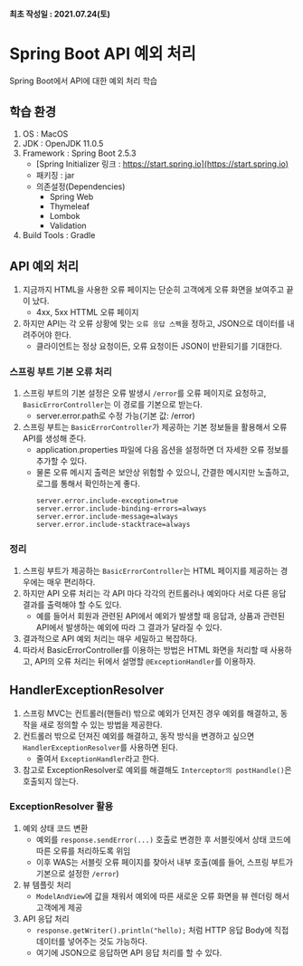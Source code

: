 #### 최초 작성일 : 2021.07.24(토)

# Spring Boot API 예외 처리

Spring Boot에서 API에 대한 예외 처리 학습

## 학습 환경

1. OS : MacOS
2. JDK : OpenJDK 11.0.5
3. Framework : Spring Boot 2.5.3
    - [Spring Initializer 링크 : https://start.spring.io](https://start.spring.io)
    - 패키징 : jar
    - 의존설정(Dependencies)
        - Spring Web
        - Thymeleaf
        - Lombok
        - Validation
4. Build Tools : Gradle

## API 예외 처리

1. 지금까지 HTML을 사용한 오류 페이지는 단순히 고객에게 오류 화면을 보여주고 끝이 났다.
    - 4xx, 5xx HTTML 오류 페이지
2. 하지만 API는 각 오류 상황에 맞는 `오류 응답 스펙`을 정하고, JSON으로 데이터를 내려주어야 한다.
    - 클라이언트는 정상 요청이든, 오류 요청이든 JSON이 반환되기를 기대한다.

### 스프링 부트 기본 오류 처리

1. 스프링 부트의 기본 설정은 오류 발생시 `/error`를 오류 페이지로 요청하고, `BasicErrorController`는 이 경로를 기본으로 받는다.
    - server.error.path로 수정 가능(기본 값: /error)
2. 스프링 부트는 `BasicErrorController`가 제공하는 기본 정보들을 활용해서 오류 API를 생성해 준다.
    - application.properties 파일에 다음 옵션을 설정하면 더 자세한 오류 정보를 추가할 수 있다.
    - 물론 오류 메시지 출력은 보안상 위험할 수 있으니, 간결한 메시지만 노출하고, 로그를 통해서 확인하는게 좋다.
       ```properties
       server.error.include-exception=true
       server.error.include-binding-errors=always
       server.error.include-message=always
       server.error.include-stacktrace=always
       ```

### 정리

1. 스프링 부트가 제공하는 `BasicErrorController`는 HTML 페이지를 제공하는 경우에는 매우 편리하다.
2. 하지만 API 오류 처리는 각 API 마다 각각의 컨트롤러나 예외마다 서로 다른 응답 결과를 출력해야 할 수도 있다.
    - 예를 들어서 회원과 관련된 API에서 예외가 발생할 때 응답과, 상품과 관련된 API에서 발생하는 예외에 따라 그 결과가 달라질 수 있다.
3. 결과적으로 API 예외 처리는 매우 세밀하고 복잡하다.
4. 따라서 BasicErrorController를 이용하는 방법은 HTML 화면을 처리할 때 사용하고, API의 오류 처리는 뒤에서 설명할 `@ExceptionHandler`를 이용하자.

## HandlerExceptionResolver

1. 스프링 MVC는 컨트롤러(핸들러) 밖으로 예외가 던져진 경우 예외를 해결하고, 동작을 새로 정의할 수 있는 방법을 제공한다.
2. 컨트롤러 밖으로 던져진 예외를 해결하고, 동작 방식을 변경하고 싶으면 `HandlerExceptionResolver`를 사용하면 된다.
    - 줄여서 `ExceptionHandler`라고 한다.
3. 참고로 ExceptionResolver로 예외를 해결해도 `Interceptor의 postHandle()`은 호출되지 않는다.

### ExceptionResolver 활용

1. 예외 상태 코드 변환
    - 예외를 `response.sendError(...)` 호출로 변경한 후 서블릿에서 상태 코드에 따른 오류를 처리하도록 위임
    - 이후 WAS는 서블릿 오류 페이지를 찾아서 내부 호출(예를 들어, 스프링 부트가 기본으로 설정한 `/error`)
2. 뷰 템플릿 처리
    - `ModelAndView`에 값을 채워서 예외에 따른 새로운 오류 화면을 뷰 렌더링 해서 고객에게 제공
3. API 응답 처리
    - `response.getWriter().println("hello);` 처럼 HTTP 응답 Body에 직접 데이터를 넣어주는 것도 가능하다.
    - 여기에 JSON으로 응답하면 API 응답 처리를 할 수 있다.